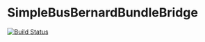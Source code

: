 # SimpleBusBernardBundleBridge

[![Build Status](https://travis-ci.org/lakiboy/SimpleBusBernardBundleBridge.svg?branch=master)](https://travis-ci.org/lakiboy/SimpleBusBernardBundleBridge)
